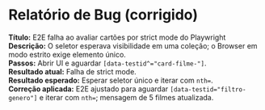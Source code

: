 # Relatório de Bug (corrigido)
**Título:** E2E falha ao avaliar cartões por strict mode do Playwright  
**Descrição:** O seletor esperava visibilidade em uma coleção; o Browser em modo estrito exige elemento único.  
**Passos:** Abrir UI e aguardar `[data-testid^="card-filme-"]`.  
**Resultado atual:** Falha de strict mode.  
**Resultado esperado:** Esperar seletor único e iterar com `nth=`.  
**Correção aplicada:** E2E ajustado para aguardar `[data-testid="filtro-genero"]` e iterar com `nth=`; mensagem de 5 filmes atualizada.
